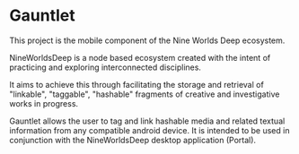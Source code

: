 # Gauntlet

This project is the mobile component of the Nine Worlds Deep ecosystem. 

NineWorldsDeep is a node based ecosystem created with the intent of practicing and exploring interconnected disciplines.

It aims to achieve this through facilitating the storage and retrieval of "linkable", "taggable", "hashable" fragments of creative and investigative works in progress.

Gauntlet allows the user to tag and link hashable media and related textual information from any compatible android device. It is intended to be used in conjunction with the NineWorldsDeep desktop application (Portal).
